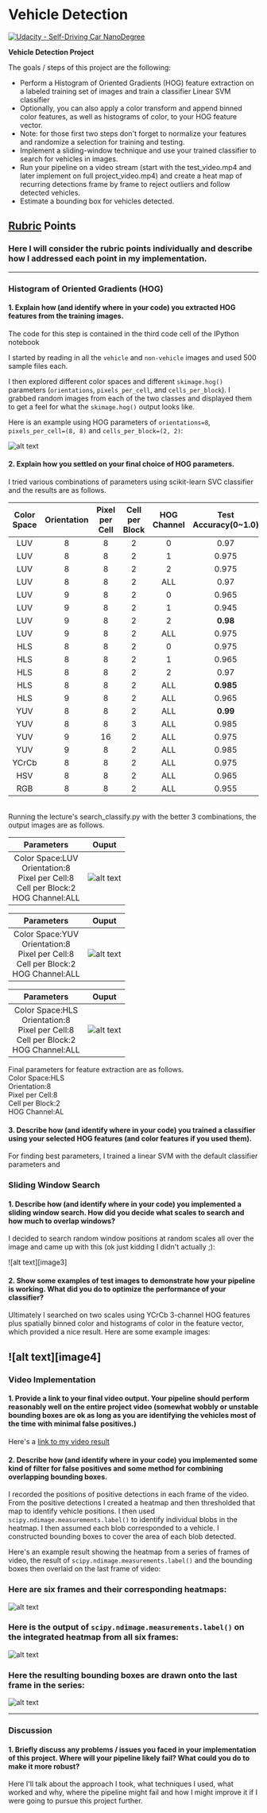 # Vehicle Detection
[![Udacity - Self-Driving Car NanoDegree](https://s3.amazonaws.com/udacity-sdc/github/shield-carnd.svg)](http://www.udacity.com/drive)


**Vehicle Detection Project**

The goals / steps of this project are the following:

* Perform a Histogram of Oriented Gradients (HOG) feature extraction on a labeled training set of images and train a classifier Linear SVM classifier
* Optionally, you can also apply a color transform and append binned color features, as well as histograms of color, to your HOG feature vector. 
* Note: for those first two steps don't forget to normalize your features and randomize a selection for training and testing.
* Implement a sliding-window technique and use your trained classifier to search for vehicles in images.
* Run your pipeline on a video stream (start with the test_video.mp4 and later implement on full project_video.mp4) and create a heat map of recurring detections frame by frame to reject outliers and follow detected vehicles.
* Estimate a bounding box for vehicles detected.

[//]: # (Image References)
[hog_image]: ./output_images/hog_car_notcar.png
[hls_image]: ./output_images/HLS_8_8_2_ALL.png
[luv_image]: ./output_images/LUV_8_8_2_ALL.png
[yuv_image]: ./output_images/YUV_8_8_2_ALL.png
[image5]: ./examples/bboxes_and_heat.png
[image6]: ./examples/labels_map.png
[image7]: ./examples/output_bboxes.png
[video1]: ./project_video.mp4

## [Rubric](https://review.udacity.com/#!/rubrics/513/view) Points
### Here I will consider the rubric points individually and describe how I addressed each point in my implementation.  

---
### Histogram of Oriented Gradients (HOG)

#### 1. Explain how (and identify where in your code) you extracted HOG features from the training images.

The code for this step is contained in the third code cell of the IPython notebook

I started by reading in all the `vehicle` and `non-vehicle` images and used 500 sample files each.

I then explored different color spaces and different `skimage.hog()` parameters (`orientations`, `pixels_per_cell`, and `cells_per_block`).  I grabbed random images from each of the two classes and displayed them to get a feel for what the `skimage.hog()` output looks like.

Here is an example using HOG parameters of `orientations=8`, `pixels_per_cell=(8, 8)` and `cells_per_block=(2, 2)`:

![alt text][hog_image]

#### 2. Explain how you settled on your final choice of HOG parameters.

I tried various combinations of parameters using scikit-learn SVC classifier and the results are as follows.

|Color Space|Orientation|Pixel per Cell|Cell per Block|HOG Channel|Test Accuracy(0~1.0)|
|:--:|:--:|:--:|:--:|:--:|:--:|
|LUV|8|8|2|0|0.97|
|LUV|8|8|2|1|0.975|
|LUV|8|8|2|2|0.975|
|LUV|8|8|2|ALL|0.97|
|LUV|9|8|2|0|0.965|
|LUV|9|8|2|1|0.945|
|LUV|9|8|2|2|**0.98**|
|LUV|9|8|2|ALL|0.975|
|HLS|8|8|2|0|0.975|
|HLS|8|8|2|1|0.965|
|HLS|8|8|2|2|0.97|
|HLS|8|8|2|ALL|**0.985**|
|HLS|9|8|2|ALL|0.965|
|YUV|8|8|2|ALL|**0.99**|
|YUV|8|8|3|ALL|0.985|
|YUV|9|16|2|ALL|0.975|
|YUV|9|8|2|ALL|0.985|
|YCrCb|8|8|2|ALL|0.975|
|HSV|8|8|2|ALL|0.965|
|RGB|8|8|2|ALL|0.955|

<br>
Running the lecture's search_classify.py with the better 3 combinations, the output images are as follows.

|Parameters|Ouput|
|:--:|:--:|
|Color Space:LUV<br>Orientation:8<br>Pixel per Cell:8<br>Cell per Block:2<br> HOG Channel:ALL|![alt text][luv_image]

|Parameters|Ouput|
|:--:|:--:|
|Color Space:YUV<br>Orientation:8<br>Pixel per Cell:8<br>Cell per Block:2<br> HOG Channel:ALL|![alt text][yuv_image]

|Parameters|Ouput|
|:--:|:--:|
|Color Space:HLS<br>Orientation:8<br>Pixel per Cell:8<br>Cell per Block:2<br> HOG Channel:ALL|![alt text][HLS_image]

Final parameters for feature extraction are as follows.<br>
Color Space:HLS<br>Orientation:8<br>Pixel per Cell:8<br>Cell per Block:2<br> HOG Channel:AL

#### 3. Describe how (and identify where in your code) you trained a classifier using your selected HOG features (and color features if you used them).

For finding best parameters, I trained a linear SVM with the default classifier parameters and 

### Sliding Window Search

#### 1. Describe how (and identify where in your code) you implemented a sliding window search.  How did you decide what scales to search and how much to overlap windows?

I decided to search random window positions at random scales all over the image and came up with this (ok just kidding I didn't actually ;):

![alt text][image3]

#### 2. Show some examples of test images to demonstrate how your pipeline is working.  What did you do to optimize the performance of your classifier?

Ultimately I searched on two scales using YCrCb 3-channel HOG features plus spatially binned color and histograms of color in the feature vector, which provided a nice result.  Here are some example images:

![alt text][image4]
---

### Video Implementation

#### 1. Provide a link to your final video output.  Your pipeline should perform reasonably well on the entire project video (somewhat wobbly or unstable bounding boxes are ok as long as you are identifying the vehicles most of the time with minimal false positives.)
Here's a [link to my video result](./project_video.mp4)


#### 2. Describe how (and identify where in your code) you implemented some kind of filter for false positives and some method for combining overlapping bounding boxes.

I recorded the positions of positive detections in each frame of the video.  From the positive detections I created a heatmap and then thresholded that map to identify vehicle positions.  I then used `scipy.ndimage.measurements.label()` to identify individual blobs in the heatmap.  I then assumed each blob corresponded to a vehicle.  I constructed bounding boxes to cover the area of each blob detected.  

Here's an example result showing the heatmap from a series of frames of video, the result of `scipy.ndimage.measurements.label()` and the bounding boxes then overlaid on the last frame of video:

### Here are six frames and their corresponding heatmaps:

![alt text][image5]

### Here is the output of `scipy.ndimage.measurements.label()` on the integrated heatmap from all six frames:
![alt text][image6]

### Here the resulting bounding boxes are drawn onto the last frame in the series:
![alt text][image7]



---

### Discussion

#### 1. Briefly discuss any problems / issues you faced in your implementation of this project.  Where will your pipeline likely fail?  What could you do to make it more robust?

Here I'll talk about the approach I took, what techniques I used, what worked and why, where the pipeline might fail and how I might improve it if I were going to pursue this project further.  

